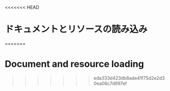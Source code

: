 
<<<<<<< HEAD
# ドキュメントとリソースの読み込み
=======
# Document and resource loading
>>>>>>> eda333d423db8ade41f75d2e2d30ea06c7d997ef

